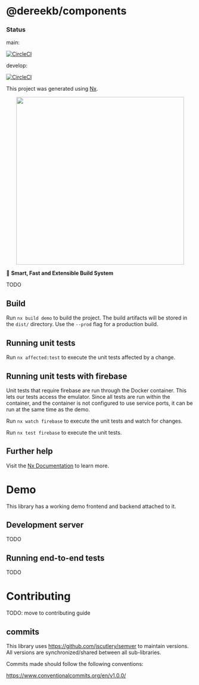 # @dereekb/components

### Status
main:

[![CircleCI](https://circleci.com/gh/dereekb/dbcomponents/tree/main.svg?style=shield)](https://circleci.com/gh/dereekb/dbcomponents/tree/main)

develop: 

[![CircleCI](https://circleci.com/gh/dereekb/dbcomponents/tree/develop.svg?style=shield)](https://circleci.com/gh/dereekb/dbcomponents/tree/develop)


This project was generated using [Nx](https://nx.dev).

<p style="text-align: center;"><img src="https://raw.githubusercontent.com/nrwl/nx/master/images/nx-logo.png" width="450"></p>

🔎 **Smart, Fast and Extensible Build System**

TODO

## Build

Run `nx build demo` to build the project. The build artifacts will be stored in the `dist/` directory. Use the `--prod` flag for a production build.

## Running unit tests

Run `nx affected:test` to execute the unit tests affected by a change.

## Running unit tests with firebase

Unit tests that require firebase are run through the Docker container. This lets our tests access the emulator. Since all tests are run within the container, and the container is not configured to use service ports, it can be run at the same time as the demo.

Run `nx watch firebase` to execute the unit tests and watch for changes.

Run `nx test firebase` to execute the unit tests.

## Further help

Visit the [Nx Documentation](https://nx.dev) to learn more.

# Demo
This library has a working demo frontend and backend attached to it.

## Development server

TODO

## Running end-to-end tests

TODO

# Contributing

TODO: move to contributing guide

## commits
This library uses https://github.com/jscutlery/semver to maintain versions. All versions are synchronized/shared between all sub-libraries.

Commits made should follow the following conventions:

https://www.conventionalcommits.org/en/v1.0.0/

